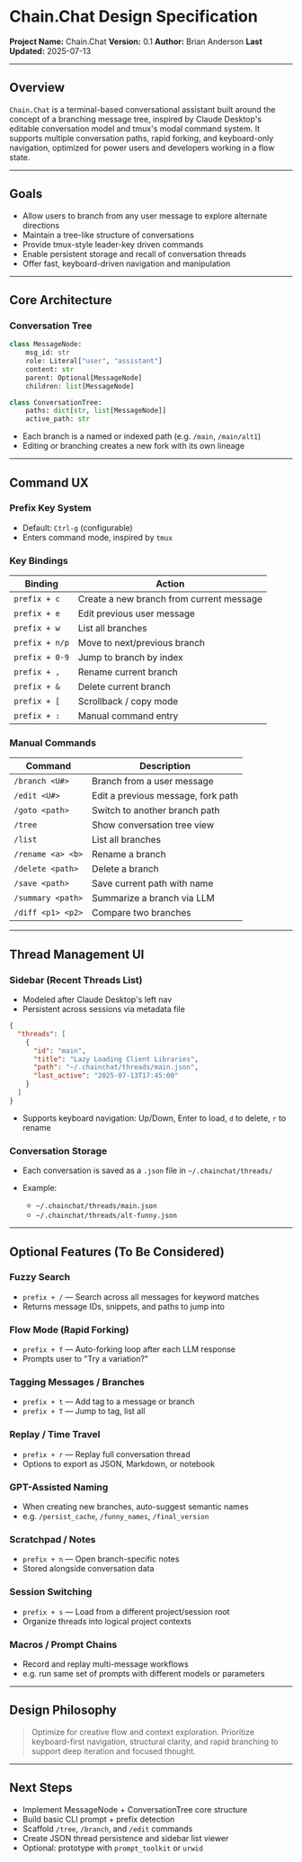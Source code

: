 # Chain.Chat Design Specification

**Project Name:** Chain.Chat
**Version:** 0.1
**Author:** Brian Anderson
**Last Updated:** 2025-07-13

---

## Overview

`Chain.Chat` is a terminal-based conversational assistant built around the concept of a branching message tree, inspired by Claude Desktop's editable conversation model and tmux's modal command system. It supports multiple conversation paths, rapid forking, and keyboard-only navigation, optimized for power users and developers working in a flow state.

---

## Goals

* Allow users to branch from any user message to explore alternate directions
* Maintain a tree-like structure of conversations
* Provide tmux-style leader-key driven commands
* Enable persistent storage and recall of conversation threads
* Offer fast, keyboard-driven navigation and manipulation

---

## Core Architecture

### Conversation Tree

```python
class MessageNode:
    msg_id: str
    role: Literal["user", "assistant"]
    content: str
    parent: Optional[MessageNode]
    children: list[MessageNode]

class ConversationTree:
    paths: dict[str, list[MessageNode]]
    active_path: str
```

* Each branch is a named or indexed path (e.g. `/main`, `/main/alt1`)
* Editing or branching creates a new fork with its own lineage

---

## Command UX

### Prefix Key System

* Default: `Ctrl-g` (configurable)
* Enters command mode, inspired by `tmux`

### Key Bindings

| Binding        | Action                                   |
| -------------- | ---------------------------------------- |
| `prefix + c`   | Create a new branch from current message |
| `prefix + e`   | Edit previous user message               |
| `prefix + w`   | List all branches                        |
| `prefix + n/p` | Move to next/previous branch             |
| `prefix + 0-9` | Jump to branch by index                  |
| `prefix + ,`   | Rename current branch                    |
| `prefix + &`   | Delete current branch                    |
| `prefix + [`   | Scrollback / copy mode                   |
| `prefix + :`   | Manual command entry                     |

### Manual Commands

| Command           | Description                        |
| ----------------- | ---------------------------------- |
| `/branch <U#>`    | Branch from a user message         |
| `/edit <U#>`      | Edit a previous message, fork path |
| `/goto <path>`    | Switch to another branch path      |
| `/tree`           | Show conversation tree view        |
| `/list`           | List all branches                  |
| `/rename <a> <b>` | Rename a branch                    |
| `/delete <path>`  | Delete a branch                    |
| `/save <path>`    | Save current path with name        |
| `/summary <path>` | Summarize a branch via LLM         |
| `/diff <p1> <p2>` | Compare two branches               |

---

## Thread Management UI

### Sidebar (Recent Threads List)

* Modeled after Claude Desktop's left nav
* Persistent across sessions via metadata file

```json
{
  "threads": [
    {
      "id": "main",
      "title": "Lazy Loading Client Libraries",
      "path": "~/.chainchat/threads/main.json",
      "last_active": "2025-07-13T17:45:00"
    }
  ]
}
```

* Supports keyboard navigation: Up/Down, Enter to load, `d` to delete, `r` to rename

### Conversation Storage

* Each conversation is saved as a `.json` file in `~/.chainchat/threads/`
* Example:

  * `~/.chainchat/threads/main.json`
  * `~/.chainchat/threads/alt-funny.json`

---

## Optional Features (To Be Considered)

### Fuzzy Search

* `prefix + /` — Search across all messages for keyword matches
* Returns message IDs, snippets, and paths to jump into

### Flow Mode (Rapid Forking)

* `prefix + f` — Auto-forking loop after each LLM response
* Prompts user to "Try a variation?"

### Tagging Messages / Branches

* `prefix + t` — Add tag to a message or branch
* `prefix + T` — Jump to tag, list all

### Replay / Time Travel

* `prefix + r` — Replay full conversation thread
* Options to export as JSON, Markdown, or notebook

### GPT-Assisted Naming

* When creating new branches, auto-suggest semantic names
* e.g. `/persist_cache`, `/funny_names`, `/final_version`

### Scratchpad / Notes

* `prefix + n` — Open branch-specific notes
* Stored alongside conversation data

### Session Switching

* `prefix + s` — Load from a different project/session root
* Organize threads into logical project contexts

### Macros / Prompt Chains

* Record and replay multi-message workflows
* e.g. run same set of prompts with different models or parameters

---

## Design Philosophy

> Optimize for creative flow and context exploration. Prioritize keyboard-first navigation, structural clarity, and rapid branching to support deep iteration and focused thought.

---

## Next Steps

* Implement MessageNode + ConversationTree core structure
* Build basic CLI prompt + prefix detection
* Scaffold `/tree`, `/branch`, and `/edit` commands
* Create JSON thread persistence and sidebar list viewer
* Optional: prototype with `prompt_toolkit` or `urwid`

